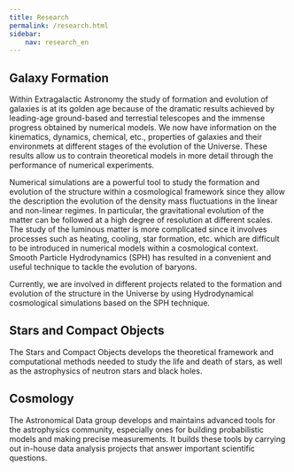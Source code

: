 ```yaml
---
title: Research
permalink: /research.html
sidebar:
    nav: research_en
---
```

## Galaxy Formation

Within Extragalactic Astronomy the study of formation and evolution of galaxies is at its golden age because of the dramatic results achieved by leading-age ground-based and terrestial telescopes and the immense progress obtained by numerical models. We now have information on the kinematics, dynamics, chemical, etc., properties of galaxies and their environmets at different stages of the evolution of the Universe. These results allow us to contrain theoretical models in more detail through the performance of numerical experiments.

Numerical simulations are a powerful tool to study the formation and evolution of the structure within a cosmological framework since they allow the description the evolution of the density mass fluctuations in the linear and non-linear regimes. In particular, the gravitational evolution of the matter can be followed at a high degree of resolution at different scales. The study of the luminous matter is more complicated since it involves processes such as heating, cooling, star formation, etc. which are difficult to be introduced in numerical models within a cosmological context. Smooth Particle Hydrodynamics (SPH) has resulted in a convenient and useful technique to tackle the evolution of baryons.

Currently, we are involved in different projects related to the formation and evolution of the structure in the Universe by using Hydrodynamical cosmological simulations based on the SPH technique.

## Stars and Compact Objects

The Stars and Compact Objects develops the theoretical framework and computational methods needed to study the life and death of stars, as well as the astrophysics of neutron stars and black holes.

## Cosmology

The Astronomical Data group develops and maintains advanced tools for the astrophysics community, especially ones for building probabilistic models and making precise measurements. It builds these tools by carrying out in-house data analysis projects that answer important scientific questions.